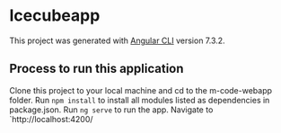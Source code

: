 # Icecubeapp

This project was generated with [Angular CLI](https://github.com/angular/angular-cli) version 7.3.2.

## Process to run this application
Clone this project to your local machine and cd to the m-code-webapp folder.
Run `npm install` to install all modules listed as dependencies in package.json.
Run `ng serve` to run the app. Navigate to `http://localhost:4200/




